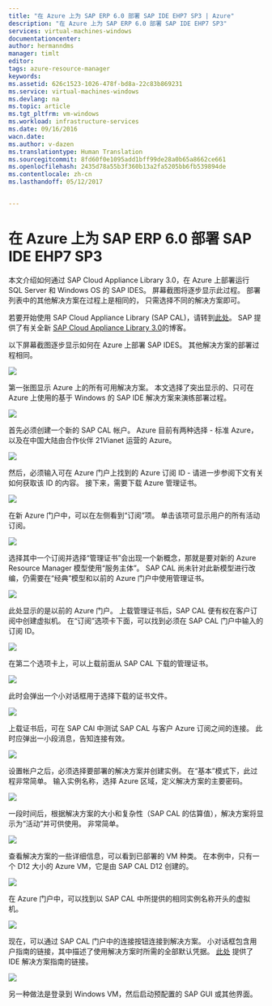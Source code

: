 ```yaml
---
title: "在 Azure 上为 SAP ERP 6.0 部署 SAP IDE EHP7 SP3 | Azure"
description: "在 Azure 上为 SAP ERP 6.0 部署 SAP IDE EHP7 SP3"
services: virtual-machines-windows
documentationcenter: 
author: hermanndms
manager: timlt
editor: 
tags: azure-resource-manager
keywords: 
ms.assetid: 626c1523-1026-478f-bd8a-22c83b869231
ms.service: virtual-machines-windows
ms.devlang: na
ms.topic: article
ms.tgt_pltfrm: vm-windows
ms.workload: infrastructure-services
ms.date: 09/16/2016
wacn.date: 
ms.author: v-dazen
ms.translationtype: Human Translation
ms.sourcegitcommit: 8fd60f0e1095add1bff99de28a0b65a8662ce661
ms.openlocfilehash: 2435d78a55b3f360b13a2fa5205bb6fb539894de
ms.contentlocale: zh-cn
ms.lasthandoff: 05/12/2017


---
```

# <a name="deploying-sap-ides-ehp7-sp3-for-sap-erp-60-on-azure"></a>在 Azure 上为 SAP ERP 6.0 部署 SAP IDE EHP7 SP3
本文介绍如何通过 SAP Cloud Appliance Library 3.0，在 Azure 上部署运行 SQL Server 和 Windows OS 的 SAP IDES。 屏幕截图将逐步显示此过程。 部署列表中的其他解决方案在过程上是相同的， 只需选择不同的解决方案即可。

若要开始使用 SAP Cloud Appliance Library (SAP CAL)，请转到[此处](https://cal.sap.com/)。 SAP 提供了有关全新 [SAP Cloud Appliance Library 3.0](http://scn.sap.com/community/cloud-appliance-library/blog/2016/05/27/sap-cloud-appliance-library-30-came-with-a-new-user-experience)的博客。 

以下屏幕截图逐步显示如何在 Azure 上部署 SAP IDES。 其他解决方案的部署过程相同。

![](./media/sap-cal-ides-erp6-ehp7-sp3-sql/ides-pic1.jpg)

第一张图显示 Azure 上的所有可用解决方案。 本文选择了突出显示的、只可在 Azure 上使用的基于 Windows 的 SAP IDE 解决方案来演练部署过程。

![](./media/sap-cal-ides-erp6-ehp7-sp3-sql/ides-pic2.jpg)

首先必须创建一个新的 SAP CAL 帐户。 Azure 目前有两种选择 - 标准 Azure，以及在中国大陆由合作伙伴 21Vianet 运营的 Azure。

![](./media/sap-cal-ides-erp6-ehp7-sp3-sql/ides-pic3.jpg)

然后，必须输入可在 Azure 门户上找到的 Azure 订阅 ID - 请进一步参阅下文有关如何获取该 ID 的内容。 接下来，需要下载 Azure 管理证书。

![](./media/sap-cal-ides-erp6-ehp7-sp3-sql/ides-pic6.jpg)

在新 Azure 门户中，可以在左侧看到“订阅”项。 单击该项可显示用户的所有活动订阅。

![](./media/sap-cal-ides-erp6-ehp7-sp3-sql/ides-pic7.jpg)

选择其中一个订阅并选择“管理证书”会出现一个新概念，那就是要对新的 Azure Resource Manager 模型使用“服务主体”。
SAP CAL 尚未针对此新模型进行改编，仍需要在“经典”模型和以前的 Azure 门户中使用管理证书。

![](./media/sap-cal-ides-erp6-ehp7-sp3-sql/ides-pic4.jpg)

此处显示的是以前的 Azure 门户。 上载管理证书后，SAP CAL 便有权在客户订阅中创建虚拟机。 在“订阅”选项卡下面，可以找到必须在 SAP CAL 门户中输入的订阅 ID。

![](./media/sap-cal-ides-erp6-ehp7-sp3-sql/ides-pic5.jpg)

在第二个选项卡上，可以上载前面从 SAP CAL 下载的管理证书。

![](./media/sap-cal-ides-erp6-ehp7-sp3-sql/ides-pic8.jpg)

此时会弹出一个小对话框用于选择下载的证书文件。

![](./media/sap-cal-ides-erp6-ehp7-sp3-sql/ides-pic9.jpg)

上载证书后，可在 SAP CAl 中测试 SAP CAL 与客户 Azure 订阅之间的连接。 此时应弹出一小段消息，告知连接有效。

![](./media/sap-cal-ides-erp6-ehp7-sp3-sql/ides-pic10.jpg)

设置帐户之后，必须选择要部署的解决方案并创建实例。
在“基本”模式下，此过程非常简单。 输入实例名称，选择 Azure 区域，定义解决方案的主要密码。

![](./media/sap-cal-ides-erp6-ehp7-sp3-sql/ides-pic11.jpg)

一段时间后，根据解决方案的大小和复杂性（SAP CAL 的估算值），解决方案将显示为“活动”并可供使用。 非常简单。

![](./media/sap-cal-ides-erp6-ehp7-sp3-sql/ides-pic12.jpg)

查看解决方案的一些详细信息，可以看到已部署的 VM 种类。 在本例中，只有一个 D12 大小的 Azure VM，它是由 SAP CAL D12 创建的。

![](./media/sap-cal-ides-erp6-ehp7-sp3-sql/ides-pic13.jpg)

在 Azure 门户中，可以找到以 SAP CAL 中所提供的相同实例名称开头的虚拟机。

![](./media/sap-cal-ides-erp6-ehp7-sp3-sql/ides-pic14.jpg)

现在，可以通过 SAP CAL 门户中的连接按钮连接到解决方案。 小对话框包含用户指南的链接，其中描述了使用解决方案时所需的全部默认凭据。
[此处](https://caldocs.hana.ondemand.com/caldocs/help/Getting_Started_Guide_IDES607MSSQL.pdf) 提供了 IDE 解决方案指南的链接。

![](./media/sap-cal-ides-erp6-ehp7-sp3-sql/ides-pic15.jpg)

另一种做法是登录到 Windows VM，然后启动预配置的 SAP GUI 或其他界面。
